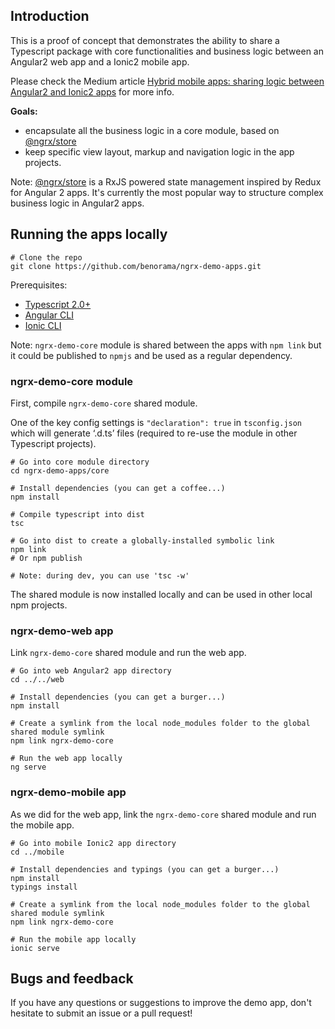 
## Introduction

This is a proof of concept that demonstrates the ability to share a Typescript package with core functionalities and business logic between an Angular2 web app and a Ionic2 mobile app.

Please check the Medium article [Hybrid mobile apps: sharing logic between Angular2 and Ionic2 apps](https://medium.com/@benorama/hybrid-mobile-apps-sharing-logic-between-angular2-and-ionic2-apps-7c32145b90d5#.m1x3vpyc0) for more info.

**Goals:**

* encapsulate all the business logic in a core module, based on [@ngrx/store](https://github.com/ngrx/store)
* keep specific view layout, markup and navigation logic in the app projects.

Note: [@ngrx/store](https://github.com/ngrx/store) is a RxJS powered state management inspired by Redux for Angular 2 apps. 
It's currently the most popular way to structure complex business logic in Angular2 apps.


## Running the apps locally

```
# Clone the repo
git clone https://github.com/benorama/ngrx-demo-apps.git
```

Prerequisites:
* [Typescript 2.0+](https://www.typescriptlang.org/index.html#download-links)
* [Angular CLI](https://cli.angular.io)
* [Ionic CLI](http://ionicframework.com/docs/cli/)

Note: `ngrx-demo-core` module is shared between the apps with `npm link` but it could be published to `npmjs` and be used as a regular dependency.

### ngrx-demo-core module

First, compile `ngrx-demo-core` shared module. 

One of the key config settings is `"declaration": true` in `tsconfig.json` which will generate ‘.d.ts’ files (required to re-use the module in other Typescript projects). 

```
# Go into core module directory
cd ngrx-demo-apps/core

# Install dependencies (you can get a coffee...)
npm install

# Compile typescript into dist
tsc

# Go into dist to create a globally-installed symbolic link
npm link
# Or npm publish

# Note: during dev, you can use 'tsc -w'
```

The shared module is now installed locally and can be used in other local npm projects.

### ngrx-demo-web app

Link `ngrx-demo-core` shared module and run the web app.

```
# Go into web Angular2 app directory
cd ../../web

# Install dependencies (you can get a burger...)
npm install

# Create a symlink from the local node_modules folder to the global shared module symlink
npm link ngrx-demo-core

# Run the web app locally
ng serve
```

### ngrx-demo-mobile app

As we did for the web app, link the `ngrx-demo-core` shared module and run the mobile app.

```
# Go into mobile Ionic2 app directory
cd ../mobile

# Install dependencies and typings (you can get a burger...)
npm install
typings install

# Create a symlink from the local node_modules folder to the global shared module symlink
npm link ngrx-demo-core

# Run the mobile app locally
ionic serve
```

## Bugs and feedback

If you have any questions or suggestions to improve the demo app, don't hesitate to submit an issue or a pull request!